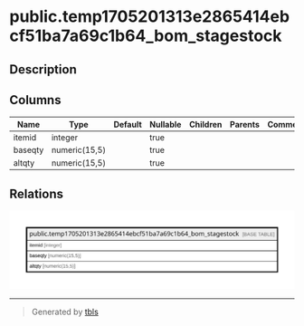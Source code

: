 # public.temp1705201313e2865414ebcf51ba7a69c1b64_bom_stagestock

## Description

## Columns

| Name | Type | Default | Nullable | Children | Parents | Comment |
| ---- | ---- | ------- | -------- | -------- | ------- | ------- |
| itemid | integer |  | true |  |  |  |
| baseqty | numeric(15,5) |  | true |  |  |  |
| altqty | numeric(15,5) |  | true |  |  |  |

## Relations

![er](public.temp1705201313e2865414ebcf51ba7a69c1b64_bom_stagestock.svg)

---

> Generated by [tbls](https://github.com/k1LoW/tbls)
